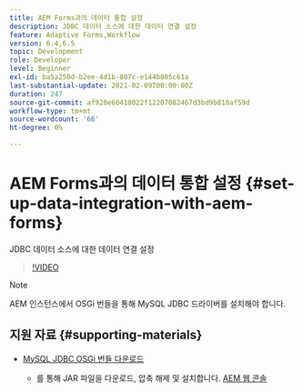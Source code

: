 ```yaml
---
title: AEM Forms과의 데이터 통합 설정
description: JDBC 데이터 소스에 대한 데이터 연결 설정
feature: Adaptive Forms,Workflow
version: 6.4,6.5
topic: Development
role: Developer
level: Beginner
exl-id: ba5a250d-b2ee-4d1b-807c-e144b805c61a
last-substantial-update: 2021-02-09T00:00:00Z
duration: 247
source-git-commit: af928e60410022f12207082467d3bd9b818af59d
workflow-type: tm+mt
source-wordcount: '66'
ht-degree: 0%

---
```


# AEM Forms과의 데이터 통합 설정 {#set-up-data-integration-with-aem-forms}

JDBC 데이터 소스에 대한 데이터 연결 설정

>[!VIDEO](https://video.tv.adobe.com/v/17724?quality=12&learn=on)

>[!NOTE]
>
>AEM 인스턴스에서 OSGi 번들을 통해 MySQL JDBC 드라이버를 설치해야 합니다.

## 지원 자료 {#supporting-materials}

* [MySQL JDBC OSGi 번들 다운로드](https://dev.mysql.com/downloads/connector/j/)

   * 를 통해 JAR 파일을 다운로드, 압축 해제 및 설치합니다. [AEM 웹 콘솔](http://localhost:4502/system/console/bundles)
